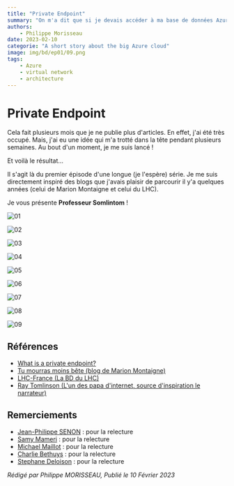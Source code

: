 ```yaml
---
title: "Private Endpoint"
summary: "On m'a dit que si je devais accéder à ma base de données Azure, je devais mettre en place un private endpoint. Mais qu'est-ce que c'est un private endpoint ?"
authors:
    - Philippe Morisseau
date: 2023-02-10
categorie: "A short story about the big Azure cloud"
image: img/bd/ep01/09.png
tags:
    - Azure
    - virtual network
    - architecture
---
```


# Private Endpoint

Cela fait plusieurs mois que je ne publie plus d'articles. En effet, j'ai été très occupé. Mais, j'ai eu une idée qui m'a trotté dans la tête pendant plusieurs semaines. Au bout d'un moment, je me suis lancé !

Et voilà le résultat…

Il s'agit là du premier épisode d'une longue (je l'espère) série. Je me suis directement inspiré des blogs que j'avais plaisir de parcourir il y'a quelques années (celui de Marion Montaigne et celui du LHC).

Je vous présente **Professeur Somlintom** ! 

![01](../../img/bd/ep01/01.png)

![02](../../img/bd/ep01/02.png)

![03](../../img/bd/ep01/03.png)

![04](../../img/bd/ep01/04.png)

![05](../../img/bd/ep01/05.png)

![06](../../img/bd/ep01/06.png)

![07](../../img/bd/ep01/07.png)

![08](../../img/bd/ep01/08.png)

![09](../../img/bd/ep01/09.png)

## Références

- [What is a private endpoint?](https://learn.microsoft.com/en-us/azure/private-link/private-endpoint-overview?WT.mc_id=AZ-MVP-5004832)
- [Tu mourras moins bête (blog de Marion Montaigne)](http://tumourrasmoinsbete.blogspot.com/)
- [LHC-France (La BD du LHC)](https://www.lhc-france.fr/spip.php?article689)
- [Ray Tomlinson (L'un des papa d'internet, source d'inspiration le narrateur)](https://fr.wikipedia.org/wiki/Ray_Tomlinson)

## Remerciements

- [Jean-Philippe SENON](https://www.linkedin.com/in/jeanphilippesenon/) : pour la relecture
- [Samy Mameri](https://www.linkedin.com/in/samy-mameri-60649079/) : pour la relecture
- [Michael Maillot](https://twitter.com/michael_maillot) : pour la relecture
- [Charlie Bethuys](https://www.linkedin.com/in/charlie-bethuys/) : pour la relecture
- [Stephane Deloison](https://www.linkedin.com/in/stephane-deloison-6230bb11/) : pour la relecture

_Rédigé par Philippe MORISSEAU, Publié le 10 Février 2023_